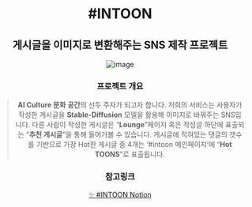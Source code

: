 <div align=center>

# #INTOON
## **게시글을 이미지로 변환해주는 SNS 제작 프로젝트**

![image](https://user-images.githubusercontent.com/116700688/235660760-4f349cd9-b98c-4417-bc48-04a39e268ffa.png)

</div>

<div align=center>

### 프로젝트 개요

> **AI Culture 문화 공간**의 선두 주자가 되고자 합니다.
저희의 서비스는 사용자가 작성한 게시글을 **Stable-Diffusion** 모델을 활용해 이미지로 바꿔주는 SNS입니다.
다른 사람이 작성한 게시글은 “**Lounge**”페이지 혹은 작성글 하단에 표출되는 “**추천 게시글**”을 통해 들어가볼 수 있습니다.
게시글에 적혀있는 댓글의 갯수를 기반으로 가장 Hot한 게시글 중 4개는 ‘#intoon 메인페이지’에 “**Hot TOONS**”로 표출됩니다.
>

</div>

<div align=center>

### 참고링크

[✨ #INTOON Notion](https://www.notion.so/astrum93/INTOON-15d644b8ae594560b67e7e69dbf43d1d)

</div>
